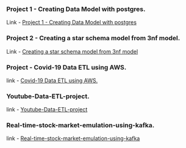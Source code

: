 ### Project 1 - Creating Data Model with postgres.
Link - [Project 1 - Creating Data Model with postgres](https://github.com/ShyanRoyChoudhury/Data-Engineering/tree/main/Project%201)

### Project 2 - Creating a star schema model from 3nf model.
Link - [Creating a star schema model from 3nf model](https://github.com/ShyanRoyChoudhury/Data-Engineering/tree/main/Project%202)

### Project - Covid-19 Data ETL using AWS.
link - [Covid-19 Data ETL using AWS.](https://github.com/ShyanRoyChoudhury/Data-Engineering/tree/main/Covid%2019%20Data%20Engineering%20project%20using%20aws)

### Youtube-Data-ETL-project.
link - [Youtube-Data-ETL-project](https://github.com/ShyanRoyChoudhury/Data-Engineering/tree/main/Youtube-Data-ETL-project)

### Real-time-stock-market-emulation-using-kafka.
link - [Real-time-stock-market-emulation-using-kafka](https://github.com/ShyanRoyChoudhury/Data-Engineering/tree/main/Real-time-stock-market-emulation-using-kafka)
